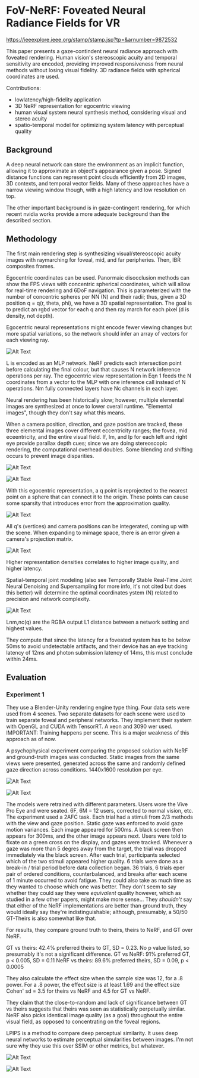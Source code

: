 # FoV-NeRF: Foveated Neural Radiance Fields for VR

https://ieeexplore.ieee.org/stamp/stamp.jsp?tp=&arnumber=9872532

This paper presents a gaze-contindent neural radiance approach with foveated rendering. Human vision's stereoscopic acuity and temporal sensitivity are encoded, providing improved responsiveness from neural methods without losing visual fidelity. 3D radiance fields with spherical coordinates are used.

Contributions:
- lowlatency/high-fidelity application
- 3D NeRF representation for egocentric viewing
- human visual system neural synthesis method, considering visual and stereo acuity
- spatio-temporal model for optimizing system latency with perceptual quality

## Background
A deep neural network can store the environment as an implicit function, allowing it to approximate an object's appearance given a pose. Signed distance functions can represent point clouds efficiently from 2D images, 3D contexts, and temporal vector fields. Many of these approaches have a narrow viewing window though, with a high latency and low resolution on top.

The other important background is in gaze-contingent rendering, for which recent nvidia works provide a more adequate background than the described section.

## Methodology
The first main rendering step is synthesizing visual/stereoscopic acuity images with raymarching for foveal, mid, and far peripheries. Then, IBR composites frames.

Egocentric coordinates can be used. Panormaic disocclusion methods can show the FPS views with concentric spherical coordinates, which will allow for real-time rendering and 6DoF navigation. This is parameterized with the number of concentric spheres per NN (N) and their radii; thus, given a 3D position q = q(r, theta, phi), we have a 3D spatial representation. The goal is to predict an rgbd vector for each q and then ray march for each pixel (d is density, not depth).

Egocentric neural representations might encode fewer viewing changes but more spatial variations, so the network should infer an array of vectors for each viewing ray.

![Alt Text](images/eqn1.png?raw=true)

L is encoded as an MLP network. NeRF predicts each intersection point before calculating the final colour, but that causes N network inference operations per ray. The egocentric view representation in Eqn 1 feeds the N coordinates from a vector to the MLP with one inference call instead of N operations. Nm fully connected layers have Nc channels in each layer.

Neural rendering has been historically slow; however, multiple elemental images are synthesized at once to lower overall runtime. "Elemental images", though they don't say what this means.

When a camera position, direction, and gaze position are tracked, these three elemental images cover different eccentricity ranges; the fovea, mid eceentricity, and the entire visual field. If, Im, and Ip for each left and right eye provide parallax depth cues; since we are doing stereoscopic rendering, the computational overhead doubles. Some blending and shifting occurs to prevent image disparities.

![Alt Text](images/fov-nerf-fig3.png?raw=true)

![Alt Text](images/fov-nerf-fig4.png?raw=true)

With this egocentric representation, a q point is reprojected to the nearest point on a sphere that can connect it to the origin. These points can cause some sparsity that introduces error from the approximation quality.

![Alt Text](images/fov-nerf-eqn2.png?raw=true)

All q's (vertices) and camera positions can be integerated, coming up with the scene. When expanding to mimage space, there is an error given a camera's projection matrix.

![Alt Text](images/fov-nerf-eqn6.png?raw=true)

Higher representation densities correlates to higher image quality, and higher latency.

Spatial-temporal joint modeling (also see Temporally Stable Real-Time Joint Neural Denoising and Supersampling for more info, it's not cited but does this better) will determine the optimal coordinates ystem (N) related to precision and network complexity.

![Alt Text](images/fov-nerf-eqn7.png?raw=true)

Lnm,nc(q) are the RGBA output L1 distance between a network setting and highest values.

They compute that since the latency for a foveated system has to be below 50ms to avoid undetectable artifacts, and their device has an eye tracking latency of 12ms and photon submission latency of 14ms, this must conclude within 24ms.

## Evaluation

### Experiment 1
They use a Blender-Unity rendering engine type thing. Four data sets were used from 4 scenes. Two separate datasets for each scene were used to train separate foveal and peripheral networks. They implement their system with OpenGL and CUDA with TensorRT. A xeon and 3090 wer used. 
IMPORTANT: Training happens per scene. This is a major weakness of this approach as of now.

A psychophysical experiment comparing the proposed solution with NeRF and ground-truth images was conducted. Static images from the same views were presented, generated across the same and randomly defined gaze direction across conditions. 1440x1600 resolution per eye.

![Alt Text](images/fov-nerf-fig7-1.png?raw=true)

![Alt Text](images/fov-nerf-fig7-2.png?raw=true)

The models were retrained with different parameters. Users wore the Vive Pro Eye and were seated. 6F, 6M = 12 users, corrected to normal vision, etc. The experiment used a 2AFC task. Each trial had a stimuli from 2/3 methods with the view and gaze position. Static gaze was enforced to avoid gaze motion variances. Each image appeared for 500ms. A black screen then appears for 300ms, and the other image appears next. Users were told to fixate on a green cross on the display, and gazes were tracked. Whenever a gaze was more than 5 degres away from the target, the trial was dropped immediately via the black screen. After each trial, participants selected which of the two stimuli appeared higher quality. 6 trials were done as a break-in / trial period before data collection began. 36 trials, 6 trials eper pair of ordered conditions, counterbalanced, and breaks after each scene of 1 minute occurred to avoid fatigue. They could also take as much time as they wanted to choose which one was better. They don't seem to say whether they could say they were *equivalent* quality however, which as studied in a few other papers, might make more sense... They *shouldn't* say that either of the NeRF implementations are better than ground truth, they would ideally say they're indistinguishable; although, presumably, a 50/50 GT-Theirs is also somewhat like that.

For results, they compare ground truth to theirs, theirs to NeRF, and GT over NeRF.

GT vs theirs: 42.4% preferred theirs to GT, SD = 0.23. No p value listed, so presumably it's not a significant difference.
GT vs NeRF: 91% preferred GT, p < 0.005, SD = 0.11
NeRF vs theirs: 89.6% preferred theirs, SD = 0.09, p < 0.0005

They also calculate the effect size when the sample size was 12, for a .8 power. For a .8 power, the effect size is at least 1.69 and the effect size Cohen' sd = 3.5 for theirs vs NeRF and 4.5 for GT vs NeRF.

They claim that the close-to-random and lack of significance between GT vs theirs suggests that theirs was seen as statistically perpetually similar.  NeRF also picks identical image quality (as a goal)  throughout the entire visual field, as opposed to concentrating on the foveal regions.

LPIPS is a method to compare deep perceptual similarity. It uses deep neural networks to estimate perceptual simularities between images. I'm not sure why they use this over SSIM or other metrics, but whatever.

![Alt Text](images/fov-nerf-fig7-3.png?raw=true)

![Alt Text](images/fov-nerf-fig7-4.png?raw=true)
